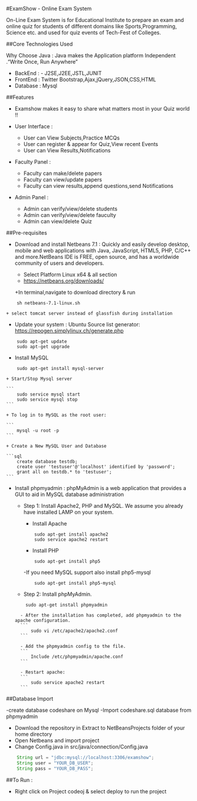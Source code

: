 #ExamShow - Online Exam System

On-Line Exam System is for Educational Institute to prepare an exam and online quiz
for students of different domains like Sports,Programming, Science etc. and used for quiz
events of Tech-Fest of Colleges.

##Core Technologies Used 

 Why Choose Java : Java makes the Application platform Independent .“Write Once, Run Anywhere”

- BackEnd : - J2SE,J2EE,JSTL,JUNIT
- FrontEnd : Twitter Bootstrap,Ajax,jQuery,JSON,CSS,HTML 
- Database : Mysql

##Features


- Examshow makes it easy to share what matters most in your Quiz world !!

- User Interface : 

	+ User can View Subjects,Practice MCQs
	+ User can register & appear for Quiz,View recent Events
	+ User can View Results,Notifications

- Faculty Panel : 

	+ Faculty can make/delete papers
	+ Faculty can view/update papers
	+ Faculty can view results,append questions,send Notifications

- Admin Panel :

	+ Admin can verify/view/delete students
	+ Admin can verify/view/delete fauculty
	+ Admin can view/delete Quiz


##Pre-requisites


- Download and install Netbeans 7.1 : Quickly and easily develop desktop, mobile and web applications
with Java, JavaScript, HTML5, PHP, C/C++ and more.NetBeans IDE is FREE, open source, and has a worldwide community of users and developers. 

	+ Select Platform Linux x64 & all section
	+ https://netbeans.org/downloads/

	+In terminal,navigate to download directory & run
```
	sh netbeans-7.1-linux.sh
```
	+ select tomcat server instead of glassfish during installation


- Update your system : Ubuntu Source list generator: https://repogen.simplylinux.ch/generate.php

```
	sudo apt-get update
	sudo apt-get upgrade
```

- Install MySQL

```
	sudo apt-get install mysql-server
```

	+ Start/Stop Mysql server 
	
	```
		sudo service mysql start
		sudo service mysql stop
	```

	+ To log in to MySQL as the root user:
	
	```
		mysql -u root -p
	```

	+ Create a New MySQL User and Database

	```sql
		create database testdb;
		create user 'testuser'@'localhost' identified by 'password';
		grant all on testdb.* to 'testuser';
	```




- Install phpmyadmin : phpMyAdmin is a web application that provides a GUI to aid in MySQL database administration

	+ Step 1: Install Apache2, PHP and MySQL. We assume you already have installed LAMP on your system.

		- Install Apache 
		```
			sudo apt-get install apache2
			sudo service apache2 restart
		```

		- Install PHP

		```
			sudo apt-get install php5
		```
				
		-If you need MySQL support also install php5-mysql
		
		```
			sudo apt-get install php5-mysql
		```

	+ Step 2: Install phpMyAdmin.

	```
		sudo apt-get install phpmyadmin
	```

		- After the installation has completed, add phpmyadmin to the apache configuration.
		```
			sudo vi /etc/apache2/apache2.conf
		```

		- Add the phpmyadmin config to the file.
		```
			Include /etc/phpmyadmin/apache.conf
		```

		- Restart apache:
		```
			sudo service apache2 restart
		```

##Database Import

-create database codeshare on Mysql
-Import codeshare.sql database from phpmyadmin
- Download the repository in Extract to NetBeansProjects folder of your home directory
- Open Netbeans and import project 
- Change Config.java in src/java/connection/Config.java

```java
    String url = "jdbc:mysql://localhost:3306/examshow";
    String user = "YOUR_DB_USER";
    String pass = "YOUR_DB_PASS";
```

##To Run : 

- Right click on Project codeoj & select deploy to run the project